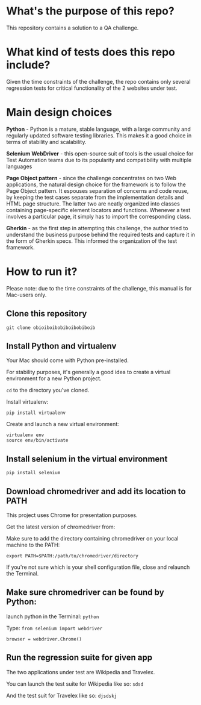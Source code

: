 # What's the purpose of this repo?

This repository contains a solution to a QA challenge.

# What kind of tests does this repo include?

Given the time constraints of the challenge, the repo
contains only several regression tests for critical functionality of
the 2 websites under test.

# Main design choices

**Python** - Python is a mature, stable language, with a large community and regularly
updated software testing libraries. This makes it a good choice in terms of stability
and scalability.

**Selenium WebDriver** - this open-source suit of tools is the usual choice
for Test Automation teams due to its popularity and compatibility with multiple
languages

**Page Object pattern** - since the challenge concentrates on two Web applications,
the natural design choice for the framework is to follow the Page Object pattern.
It espouses separation of concerns and code reuse, by keeping the test cases separate
from the implementation details and HTML page structure. The latter two are neatly
organized into classes containing page-specific element locators and functions.
Whenever a test involves a particular page, it simply has to import the corresponding class.

**Gherkin** - as the first step in attempting this challenge, the author tried to understand
the business purpose behind the required tests and capture it in the form of Gherkin specs.
This informed the organization of the test framework.

# How to run it?

Please note: due to the time constraints of the challenge, this manual is for
Mac-users only.

## Clone this repository

`git clone obioiboibobiboibobiboib`

## Install Python and virtualenv

Your Mac should come with Python pre-installed.

For stability purposes, it's generally a good idea to create a virtual
environment for a new Python project.

`cd` to the directory you've cloned.

Install virtualenv:

`pip install virtualenv`

Create and launch a new virtual environment:

`virtualenv env`  
`source env/bin/activate`

## Install selenium in the virtual environment

`pip install selenium`

## Download chromedriver and add its location to PATH
This project uses Chrome for presentation purposes.

Get the latest version of chromedriver from:  

Make sure to add the directory containing chromedriver on your local
machine to the PATH:

`export PATH=$PATH:/path/to/chromedriver/directory`

If you're not sure which is your shell configuration file,
close and relaunch the Terminal.

## Make sure chromedriver can be found by Python:
launch python in the Terminal:
`python`  

Type:
`from selenium import webdriver`  

`browser = webdriver.Chrome()`

## Run the regression suite for given app
The two applications under test are Wikipedia and Travelex.

You can launch the test suite for Wikipedia like so:
`sdsd`  

And the test suit for Travelex like so:
`djsdskj`

